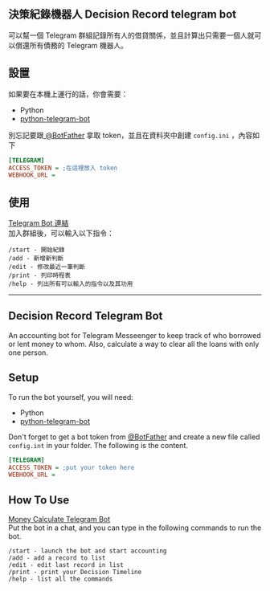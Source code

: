 ## 決策紀錄機器人 Decision Record telegram bot

可以幫一個 Telegram 群組記錄所有人的借貸關係，並且計算出只需要一個人就可以償還所有債務的 Telegram 機器人。 

## 設置
如果要在本機上運行的話，你會需要：

* Python
* [python-telegram-bot](https://python-telegram-bot.org/)

別忘記要跟[ @BotFather](https://telegram.me/BotFather) 拿取 token，並且在資料夾中創建 ```config.ini``` ，內容如下
```ini
[TELEGRAM]
ACCESS_TOKEN = ;在這裡放入 token 
WEBHOOK_URL = 
```
## 使用
[Telegram Bot 連結](t.me/)  
加入群組後，可以輸入以下指令：
```
/start - 開始紀錄
/add - 新增新判斷
/edit - 修改最近一筆判斷
/print - 列印時程表
/help - 列出所有可以輸入的指令以及其功用
```

---

## Decision Record Telegram Bot
An accounting bot for Telegram Messeenger to keep track of who borrowed or lent money to whom. Also, calculate a way to clear all the loans with only one person. 

## Setup
To run the bot yourself, you will need:
* Python
* [python-telegram-bot](https://python-telegram-bot.org/)

Don't forget to get a bot token from [@BotFather](https://telegram.me/BotFather) and create a new file called ```config.int``` in your folder. The following is the content.  
```ini
[TELEGRAM]
ACCESS_TOKEN = ;put your token here
WEBHOOK_URL = 
```
## How To Use
[Money Calculate Telegram Bot](t.me/)  
Put the bot in a chat, and you can type in the following commands to run the bot.
```
/start - launch the bot and start accounting
/add - add a record to list
/edit - edit last record in list
/print - print your Decision Timeline
/help - list all the commands
```